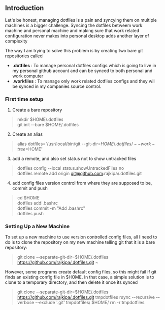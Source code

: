 ## Introduction
  Let's be honest, managing dotfiles is a pain and syncying them on multiple machines is a bigger challenge. Syncing the dotfiles betweem work machine and personal machine and making sure that work related configuration never makes into personal desktop adds another layer of complexity

  The way I am trying to solve this problem is by creating two bare git repositories called
  * **.dotfiles** : To manage personal dotfiles configs which is going to live in my personal github account and can be synced to both personal and work computer
  * **.workfiles** : To manage only work related dotfiles configs and they will be synced in my companies source control.


### First time setup
1. Create a bare repository

>mkdir $HOME/.dotfiles  
>git init --bare $HOME/.dotfiles

2. Create an alias

>alias dotfiles='/usr/local/bin/git --git-dir=$HOME/.dotfiles/ --work-tree=$HOME'

3. add a remote, and also set status not to show untracked files

>dotfiles config --local status.showUntrackedFiles no  
>dotfiles remote add origin git@github.com:rajkipa/.dotfiles.git

4. add config files version control from where they are supposed to be, commit and push

>cd $HOME  
>dotfiles add .bashrc  
>dotfiles commit -m "Add .bashrc"  
>dotfiles push


### Setting Up a New Machine
To set up a new machine to use version controlled config files, all I need to do is to clone the repository on my new machine telling git that it is a bare repository:

>git clone --separate-git-dir=$HOME/.dotfiles https://github.com/rajkipa/.dotfiles.git ~

However, some programs create default config files, so this might fail if git finds an existing config file in $HOME. In that case, a simple solution is to clone to a temporary directory, and then delete it once its synced

>git clone --separate-git-dir=$HOME/.dotfiles https://github.com/rajkipa/.dotfiles.git tmpdotfiles
>rsync --recursive --verbose --exclude '.git' tmpdotfiles/ $HOME/
>rm -r tmpdotfiles
